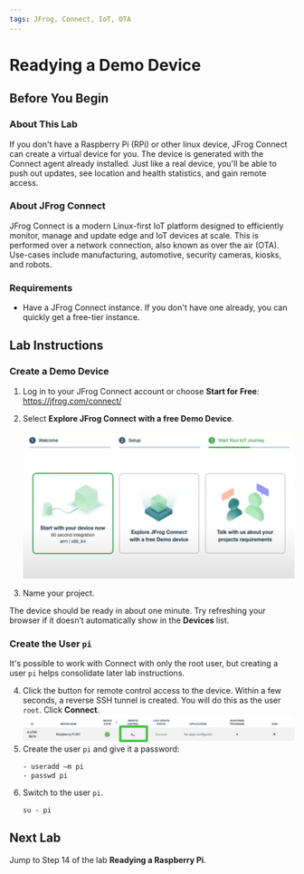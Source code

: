 ```yaml
---
tags: JFrog, Connect, IoT, OTA
---
```

# Readying a Demo Device #

## Before You Begin ##

### About This Lab ###
If you don't have a Raspberry Pi (RPi) or other linux device, JFrog Connect can create a virtual device for you. The device is generated with the Connect agent already installed. Just like a real device, you'll be able to push out updates, see location and health statistics, and gain remote access.

### About JFrog Connect ###
JFrog Connect is a modern Linux-first IoT platform designed to efficiently monitor, manage and update edge and IoT devices at scale. This is performed over a network connection, also known as over the air (OTA).
Use-cases include manufacturing, automotive, security cameras, kiosks, and robots.

### Requirements ###
- Have a JFrog Connect instance. If you don't have one already, you can quickly get a free-tier instance.

## Lab Instructions ##

### Create a Demo Device ###
1. Log in to your JFrog Connect account or choose **Start for Free**: https://jfrog.com/connect/
2. Select **Explore JFrog Connect with a free Demo Device**.

    ![](img/DemoDevice.png)
    
3. Name your project.

The device should be ready in about one minute. Try refreshing your browser if it doesn’t automatically show in the **Devices** list.

### Create the User `pi` ###
It's possible to work with Connect with only the root user, but creating a user `pi` helps consolidate later lab instructions.

4. Click the button for remote control access to the device. Within a few seconds, a reverse SSH tunnel is created. You will do this as the user `root`. Click **Connect**.
    ![](img/RemoteControl1.png)
5. Create the user `pi` and give it a password:
    ````
    - useradd –m pi
	- passwd pi
    ````
6. Switch to the user `pi`.
    ````
    su - pi
    ````

## Next Lab ##
Jump to Step 14 of the lab **Readying a Raspberry Pi**.
